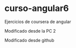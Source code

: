 # curso-angular6
Ejercicios de coursera de angular

Modificado desde la PC 2

Modificado desde github
